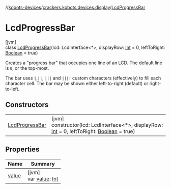 //[kobots-devices](../../../index.md)/[crackers.kobots.devices.display](../index.md)/[LcdProgressBar](index.md)

# LcdProgressBar

[jvm]\
class [LcdProgressBar](index.md)(lcd: LcdInterface&lt;*&gt;, displayRow: [Int](https://kotlinlang.org/api/latest/jvm/stdlib/kotlin/-int/index.html) = 0, leftToRight: [Boolean](https://kotlinlang.org/api/latest/jvm/stdlib/kotlin/-boolean/index.html) = true)

Creates a &quot;progress bar&quot; that occupies one line of an LCD. The default line is `0`, or the top-most.

The bar uses `|`,`||`, `|||` and `|||!` custom characters (effectively) to fill each character cell. The bar may be shown either left-to-right (default) or right-to-left.

## Constructors

| | |
|---|---|
| [LcdProgressBar](-lcd-progress-bar.md) | [jvm]<br>constructor(lcd: LcdInterface&lt;*&gt;, displayRow: [Int](https://kotlinlang.org/api/latest/jvm/stdlib/kotlin/-int/index.html) = 0, leftToRight: [Boolean](https://kotlinlang.org/api/latest/jvm/stdlib/kotlin/-boolean/index.html) = true) |

## Properties

| Name | Summary |
|---|---|
| [value](value.md) | [jvm]<br>var [value](value.md): [Int](https://kotlinlang.org/api/latest/jvm/stdlib/kotlin/-int/index.html) |
